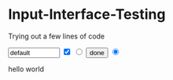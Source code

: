 # Input-Interface-Testing
Trying out a few lines of code

<INPUT TYPE="text" NAME="thisinput" VALUE="default" SIZE=10 MAXLENGTH=20>

<INPUT TYPE="checkbox" NAME="thisbox" VALUE="on" CHECKED>

<INPUT TYPE="radio" NAME="radio1" VALUE="1">

<INPUT TYPE="submit" VALUE="done">

<INPUT TYPE="radio" NAME="radio1" VALUE="2" CHECKED>

<INPUT TYPE="hidden" NAME="notvisible" VALUE="5">

hello world
